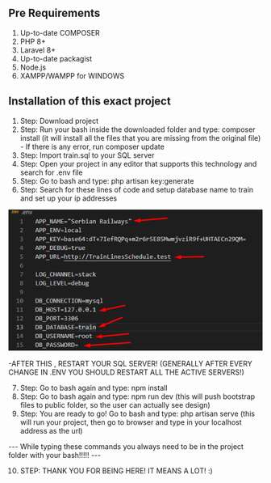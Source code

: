 ## Pre Requirements

1. Up-to-date COMPOSER
2. PHP 8+
3. Laravel 8+
4. Up-to-date packagist
5. Node.js
6. XAMPP/WAMPP for WINDOWS

## Installation of this exact project 

1. Step: Download project 
2. Step: Run your bash inside the downloaded folder and type: composer install (it will install all the files that you are missing from the original file) - If there is any error, run composer update
3. Step: Import train.sql to your SQL server
4. Step: Open your project in any editor that supports this technology and search for .env file
5. Step: Go to bash and type: php artisan key:generate
6. Step: Search for these lines of code and setup database name to train and set up your ip addresses

<img src="env.png">

-AFTER THIS , RESTART YOUR SQL SERVER! (GENERALLY AFTER EVERY CHANGE IN .ENV YOU SHOULD RESTART ALL THE ACTIVE SERVERS!)

7. Step: Go to bash again and type: npm install
8. Step: Go to bash again and type: npm run dev (this will push bootstrap files to public folder, so the user can actually see design)
9. Step: You are ready to go! Go to bash and type: php artisan serve (this will run your project, then go to browser and type in your localhost address as the url)

---  While typing these commands you always need to be in the project folder with your bash!!!!! ---




10. STEP: THANK YOU FOR BEING HERE! IT MEANS A LOT! :)